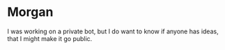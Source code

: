# Morgan
I was working on a private bot, but I do want to know if anyone has ideas, that I might make it go public.
